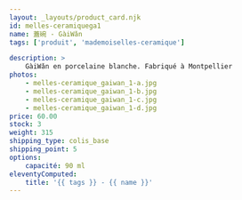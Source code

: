 ```yaml
---
layout: _layouts/product_card.njk
id: melles-ceramiquega1
name: 蓋碗 - GàiWǎn
tags: ['produit', 'mademoiselles-ceramique']

description: >
    GàiWǎn en porcelaine blanche. Fabriqué à Montpellier
photos:
    - melles-ceramique_gaiwan_1-a.jpg
    - melles-ceramique_gaiwan_1-b.jpg
    - melles-ceramique_gaiwan_1-c.jpg
    - melles-ceramique_gaiwan_1-d.jpg
price: 60.00
stock: 3
weight: 315
shipping_type: colis_base
shipping_point: 5
options:
    capacité: 90 ml
eleventyComputed:
    title: '{{ tags }} - {{ name }}'
---
```

